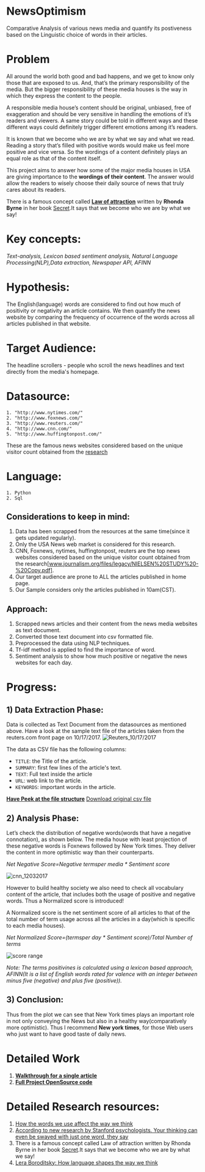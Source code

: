 # NewsOptimism
Comparative Analysis of various news media and quantify its postiveness based on the Linguistic choice of words in their articles.

# Problem
All around the world both good and bad happens, and we get to know only those that are exposed to us. And, that’s the primary responsibility of the media. But the bigger responsibility of these media houses is the way in which they express the content to the people. 

A responsible media house’s content should be original, unbiased, free of exaggeration and should be very sensitive in handling the emotions of it’s readers and viewers. A same story could be told in different ways and these different ways could definitely trigger different emotions among it’s readers.

It is known that we become who we are by what we say and what we read. Reading a story that’s filled with positive words would make us feel more positive and vice versa. So the wordings of a content definitely plays an equal role as that of the content itself. 

This project aims to answer how some of the major media houses in USA are giving importance to the **wordings of their content**. The answer would allow the readers to wisely choose their daily source of news that truly cares about its readers.

There is a famous concept called [**Law of attraction**](http://www.thelawofattraction.com/what-is-the-law-of-attraction/) written by **Rhonda Byrne** in her book [Secret](https://en.wikipedia.org/wiki/The_Secret_(book)).It says that we become who we are by what we say!

# Key concepts:
*Text-analysis,  Lexicon based sentiment analysis, Natural Language Processing(NLP),Data extraction, Newspaper API, AFINN*

# Hypothesis:
The English(language) words are considered to find out how much of positivity or negativity an article contains. We then quantify the news website by comparing the
frequency of occurrence of the words across all articles published in that website.

# Target Audience:
The headline scrollers - people who scroll the news headlines and text directly from the media's homepage.

# Datasource:
    1. "http://www.nytimes.com/"
    2. "http://www.foxnews.com/"
    3. "http://www.reuters.com/"
    4. "http://www.cnn.com/"
    5. "http://www.huffingtonpost.com/"

These are the famous news websites considered based on the unique visitor count obtained from the [research](http://www.journalism.org/files/legacy/NIELSEN%20STUDY%20-%20Copy.pdf)

# Language:
    1. Python
    2. Sql

## Considerations to keep in mind:
1. Data has been scrapped from the resources at the same time(since it gets updated regularly). 
2. Only the USA News web market is considered for this research.
3. CNN, Foxnews, nytimes, huffingtonpost, reuters are the top news websites considered based on the unique visitor count obtained from the research[www.journalism.org/files/legacy/NIELSEN%20STUDY%20-%20Copy.pdf].
4. Our target audience are prone to ALL the articles published in home page.
5. Our Sample considers only the articles published in 10am(CST).


## Approach:
1. Scrapped news articles and their content from the news media websites as text document.
2. Converted those text document into csv formatted file.
3. Preprocessed the data using NLP techniques.
4. Tf-idf method is applied to find the importance of word.
5. Sentiment analysis to show how much positive or negative the news websites for each day.

# Progress:

## 1) Data Extraction Phase:

Data is collected as Text Document from the datasources as mentioned above. Have a look at the sample text file of the articles
taken from the reuters.com front page on 10/17/2017.
![Reuters_10/17/2017](sample/reutersTextSamplefile.png)

The data as CSV file has the following columns:

* `TITLE`: the Title of the article.
* `SUMMARY`: first few lines of the article's text.
* `TEXT`: Full text inside the article
* `URL`: web link to the article.
* `KEYWORDS`: important words in the article.

**[Have Peek at the file structure](http://nbviewer.jupyter.org/github/harishaaram/NewsOptimism/blob/master/Sample_data_peek.ipynb)**
[Download original csv file](sample/reuters.csv)

## 2) Analysis Phase:

Let’s check the distribution of negative words(words that have a negative connotation), as shown below. The media house with least projection of these negative words is Foxnews followed by New York times. They deliver the content in more optimistic way than their counterparts.

*Net Negative Score=Negative termsper media * Sentiment score*


![cnn_12032017](sample/neg_word.gif)

However to build healthy society we also need to check all vocabulary content of the article, that includes both the usage of positive and negative words. Thus a Normalized score is introduced!

A Normalized score is the net sentiment score of all articles to that of the total number of term usage across all the articles in a day(which is specific to each media houses). 

*Net Normalized Score=(termsper day * Sentiment score)/Total Number of terms*


![score range](sample/norm_score.gif)

*Note: The terms positivines is calculated using a lexicon based approach, AFINN(It is a list of English words rated for valence with an integer between minus five (negative) and plus five (positive)).*

## 3) Conclusion:
Thus from the plot we can see that New York times plays an important role in not only conveying the News but also in a healthy way(comparatively more optimistic). Thus I recommend **New york times**, for those Web users who just want to have good taste of daily news.


# Detailed Work
1. **[Walkthrough for a single article](http://nbviewer.jupyter.org/github/harishaaram/NewsOptimism/blob/gh-pages/Data_Analysis.ipynb)**
1. **[Full Project OpenSource code](https://github.com/harishaaram/NewsOptimism/tree/master/src)**

# Detailed Research resources:
1. [How the words we use affect the way we think](https://tedxinnovations.ted.com/2015/04/10/spotlight-tedx-talk-how-the-words-we-use-affect-the-way-we-think/) 
2. [According to new research by Stanford psychologists. Your thinking can even be swayed with just one word, they say](https://news.stanford.edu/news/2011/february/metaphors-crime-study-022311.html)
3. There is a famous concept called Law of attraction written by Rhonda Byrne in her book [Secret](https://en.wikipedia.org/wiki/The_Secret_(book)).It says that we become who we are by what we say!
3. [Lera Boroditsky: How language shapes the way we think](https://www.ted.com/talks/lera_boroditsky_how_language_shapes_the_way_we_think#t-840579)

